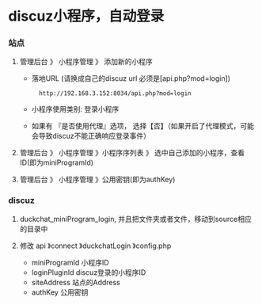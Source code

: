
# discuz小程序，自动登录

### 站点

1. 管理后台 》 小程序管理 》 添加新的小程序
	* 落地URL (请换成自己的discuz url 必须是[api.php?mod=login])
		
			http://192.168.3.152:8034/api.php?mod=login

	* 小程序使用类别: 登录小程序
	* 如果有 『是否使用代理』选项， 选择【否】（如果开启了代理模式，可能会导致discuz不能正确响应登录事件）

2. 管理后台 》 小程序管理 》小程序序列表 》 选中自己添加的小程序，查看ID(即为miniProgramId)

3.  管理后台 》 小程序管理 》公用密钥(即为authKey)



### discuz

1. duckchat_miniProgram_login, 并且把文件夹或者文件，移动到source相应的目录中

2. 修改 api 》connect 》duckchatLogin 》config.php

    * miniProgramId 小程序ID
    * loginPluginId discuz登录的小程序ID
    * siteAddress 站点的Address
    * authKey 公用密钥
     
    